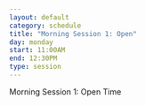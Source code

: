 ```yaml
---
layout: default
category: schedule
title: "Morning Session 1: Open"
day: monday
start: 11:00AM
end: 12:30PM
type: session
---
```


Morning Session 1: Open Time
